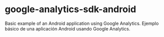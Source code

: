 # google-analytics-sdk-android
Basic example of an Android application using Google Analytics.
Ejemplo básico de una aplicación Android usando Google Analytics.
